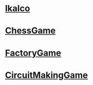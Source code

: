 # <a href="https://github.com/ikalco/">Ikalco</a>
# <a href="https://ikalco.github.io/ChessGame/">ChessGame</a>
# <a href="https://ikalco.github.io/FactoryGameImproved/">FactoryGame</a>
# <a href="https://ikalco.github.io/CircuitMakingGame/">CircuitMakingGame</a>
